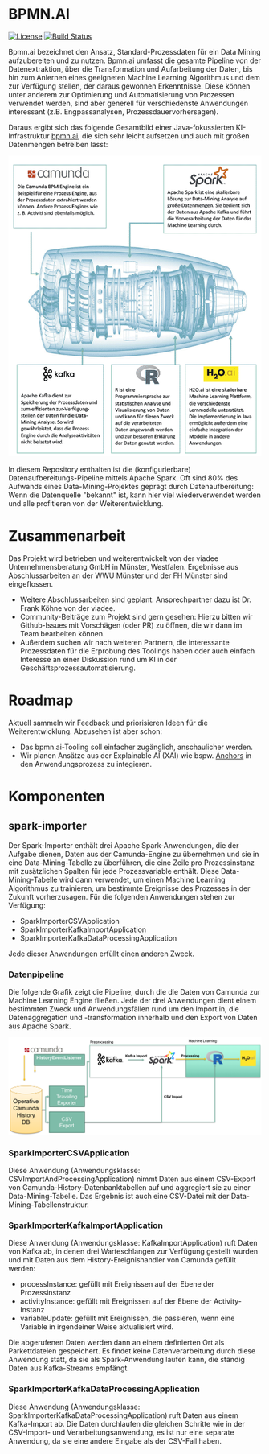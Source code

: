 

# BPMN.AI

[![License](https://img.shields.io/badge/License-BSD%203--Clause-blue.svg)](https://opensource.org/licenses/BSD-3-Clause) [![Build Status](https://travis-ci.org/junit-team/junit4.svg?branch=master)](https://travis-ci.org/viadee/bpmn.ai)

Bpmn.ai bezeichnet den Ansatz, Standard-Prozessdaten für ein Data Mining aufzubereiten und zu nutzen. Bpmn.ai umfasst die gesamte Pipeline von der Datenextraktion, über die Transformation und Aufarbeitung der Daten, bis hin zum Anlernen eines geeigneten Machine Learning Algorithmus und dem zur Verfügung stellen, der daraus gewonnen Erkenntnisse.
Diese können unter anderem zur Optimierung und Automatisierung von Prozessen verwendet werden, sind aber generell für verschiedenste Anwendungen interessant (z.B.
Engpassanalysen, Prozessdauervorhersagen).

Daraus ergibt sich das folgende Gesamtbild einer Java-fokussierten KI-Infrastruktur [bpmn.ai](https://bpmn.ai), die sich sehr leicht aufsetzen und auch mit großen Datenmengen betreiben lässt:

![](./spark-importer/doc/Pipeline.png)

In diesem Repository enthalten ist die (konfigurierbare) Datenaufbereitungs-Pipeline mittels Apache Spark. Oft sind 80% des Aufwands eines Data-Mining-Projektes geprägt durch Datenaufbereitung: Wenn die Datenquelle "bekannt" ist, kann hier viel wiederverwendet werden und alle profitieren von der Weiterentwicklung.

# Zusammenarbeit

Das Projekt wird betrieben und weiterentwickelt von der viadee Unternehmensberatung GmbH in Münster, Westfalen. Ergebnisse aus Abschlussarbeiten an der WWU Münster und der FH Münster sind eingeflossen.

* Weitere Abschlussarbeiten sind geplant: Ansprechpartner dazu ist Dr. Frank Köhne von der viadee.
* Community-Beiträge zum Projekt sind gern gesehen: Hierzu bitten wir Github-Issues mit Vorschägen (oder PR) zu öffnen, die wir dann im Team bearbeiten können.
* Außerdem suchen wir nach weiteren Partnern, die interessante Prozessdaten für die Erprobung des Toolings haben oder auch einfach Interesse an einer Diskussion rund um KI in der Geschäftsprozessautomatisierung.

# Roadmap
Aktuell sammeln wir Feedback und priorisieren Ideen für die Weiterentwicklung. Abzusehen ist aber schon:
* Das bpmn.ai-Tooling soll einfacher zugänglich, anschaulicher werden.
* Wir planen Ansätze aus der Explainable AI (XAI) wie bspw. [Anchors](https://github.com/viadee/javaAnchorExplainer) in den Anwendungsprozess zu integieren.

# Komponenten

## spark-importer

Der Spark-Importer enthält drei Apache Spark-Anwendungen, die der Aufgabe dienen, Daten aus der Camunda-Engine zu übernehmen und sie in eine Data-Mining-Tabelle zu überführen, die eine Zeile pro Prozessinstanz mit zusätzlichen Spalten für jede Prozessvariable enthält. Diese Data-Mining-Tabelle wird dann verwendet, um einen Machine Learning Algorithmus zu trainieren, um bestimmte Ereignisse des Prozesses in der Zukunft vorherzusagen.
Für die folgenden Anwendungen stehen zur Verfügung:

* SparkImporterCSVApplication
* SparkImporterKafkaImportApplication
* SparkImporterKafkaDataProcessingApplication

Jede dieser Anwendungen erfüllt einen anderen Zweck.

### Datenpipeline

Die folgende Grafik zeigt die Pipeline, durch die die Daten von Camunda zur Machine Learning Engine fließen. Jede der drei Anwendungen dient einem bestimmten Zweck und Anwendungsfällen rund um den Import in, die Datenaggregation und -transformation innerhalb und den Export von Daten aus Apache Spark.

![alt text](./spark-importer/doc/SparkImporterApplicationFlow.png "SparkImporterCSVApplication Pipeline")

### SparkImporterCSVApplication

Diese Anwendung (Anwendungsklasse: CSVImportAndProcessingApplication) nimmt Daten aus einem CSV-Export von Camunda-History-Datenbanktabellen auf und aggregiert sie zu einer Data-Mining-Tabelle. Das Ergebnis ist auch eine CSV-Datei mit der Data-Mining-Tabellenstruktur.

### SparkImporterKafkaImportApplication

Diese Anwendung (Anwendungsklasse: KafkaImportApplication) ruft Daten von Kafka ab, in denen drei Warteschlangen zur Verfügung gestellt wurden und mit Daten aus dem History-Ereignishandler von Camunda gefüllt werden:

* processInstance: gefüllt mit Ereignissen auf der Ebene der Prozessinstanz
* activityInstance: gefüllt mit Ereignissen auf der Ebene der Activity-Instanz
* variableUpdate: gefüllt mit Ereignissen, die passieren, wenn eine Variable in irgendeiner Weise aktualisiert wird.

Die abgerufenen Daten werden dann an einem definierten Ort als Parkettdateien gespeichert. Es findet keine Datenverarbeitung durch diese Anwendung statt, da sie als Spark-Anwendung laufen kann, die ständig Daten aus Kafka-Streams empfängt.

### SparkImporterKafkaDataProcessingApplication

Diese Anwendung (Anwendungsklasse: SparkImporterKafkaDataProcessingApplication) ruft Daten aus einem Kafka-Import ab. Die Daten durchlaufen die gleichen Schritte wie in der CSV-Import- und Verarbeitungsanwendung, es ist nur eine separate Anwendung, da sie eine andere Eingabe als der CSV-Fall haben.
